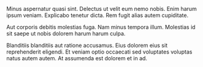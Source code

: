 Minus aspernatur quasi sint. Delectus ut velit eum nemo nobis. Enim harum ipsum veniam. Explicabo tenetur dicta. Rem fugit alias autem cupiditate.
 Aut corporis debitis molestias fuga. Nam minus tempora illum. Molestias id sit saepe ut nobis dolorem harum harum culpa.
 Blanditiis blanditiis aut ratione accusamus. Eius dolorem eius sit reprehenderit eligendi. Et veniam optio occaecati sed voluptates voluptas natus autem autem. At assumenda est dolorem et in ad.